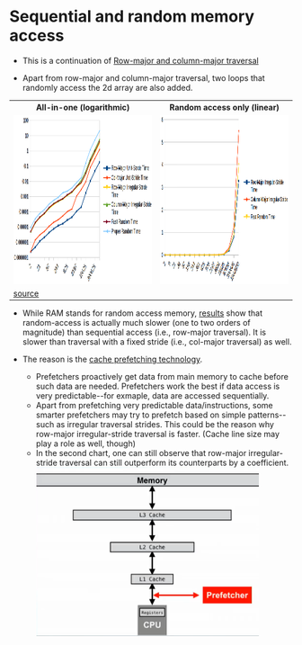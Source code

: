 # Sequential and random memory access

- This is a continuation of [Row-major and column-major traversal](../03_row-and-column-major-traversal)

- Apart from row-major and column-major traversal, two loops that randomly access the 2d array are also added.

<table>
  <tr>
    <th>All-in-one (logarithmic)</th>
    <th>Random access only (linear)</th>
  </tr>
  <tr>
    <td><img src="./assets/results_all-in-one.png" style="height:300px"></td>
    <td><img src="./assets/results_random.png"  style="height:300px"></td>
  </tr>
  <tr>
    <td colspan="2"><a href="./assets/results.csv">source</a></td>
  </tr>
</table>

- While RAM stands for random access memory, [results](./assets/results.csv) show that random-access is actually much
  slower (one to two orders of magnitude) than sequential access (i.e., row-major traversal).
  It is slower than traversal with a fixed stride (i.e., col-major traversal) as well.

- The reason is the [cache prefetching technology](https://en.wikipedia.org/wiki/Cache_prefetching).
  - Prefetchers proactively get data from main memory to cache before such data are needed. Prefetchers work the best
    if data access is very predictable--for exmaple, data are accessed sequentially.
  - Apart from prefetching very predictable data/instructions, some smarter prefetchers may try to prefetch
    based on simple patterns--such as irregular traversal strides. This could be the reason why row-major
    irregular-stride traversal is faster. (Cache line size may play a role as well, though)
  - In the second chart, one can still observe that row-major irregular-stride traversal can still outperform its
    counterparts by a coefficient.
    <img src="./assets/prefetcher.png" style="height:300px" />
